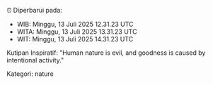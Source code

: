 ⏰ Diperbarui pada:
- WIB: Minggu, 13 Juli 2025 12.31.23 UTC
- WITA: Minggu, 13 Juli 2025 13.31.23 UTC
- WIT: Minggu, 13 Juli 2025 14.31.23 UTC

Kutipan Inspiratif:
"Human nature is evil, and goodness is caused by intentional activity."


Kategori: nature


